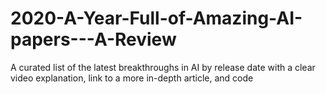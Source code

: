 # 2020-A-Year-Full-of-Amazing-AI-papers---A-Review
A curated list of the latest breakthroughs in AI by release date with a clear video explanation, link to a more in-depth article, and code
